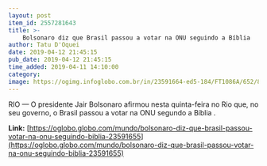 ```yaml
---
layout: post
item_id: 2557281643
title: >-
    Bolsonaro diz que Brasil passou a votar na ONU seguindo a Bíblia
author: Tatu D'Oquei
date: 2019-04-12 21:45:15
pub_date: 2019-04-12 21:45:15
time_added: 2019-04-11 14:10:00
category: 
image: https://ogimg.infoglobo.com.br/in/23591664-ed5-184/FT1086A/652/82166900_RIRio-de-Janeiro-RJ-11-04-2019Encontro-de-bolsonaro-com-evangelicosalcolumbre-mala.jpg
---
```


RIO — O presidente Jair Bolsonaro afirmou nesta quinta-feira no Rio que, no seu governo, o Brasil passou a votar na ONU segundo a Bíblia .

**Link:** [https://oglobo.globo.com/mundo/bolsonaro-diz-que-brasil-passou-votar-na-onu-seguindo-biblia-23591655](https://oglobo.globo.com/mundo/bolsonaro-diz-que-brasil-passou-votar-na-onu-seguindo-biblia-23591655)

